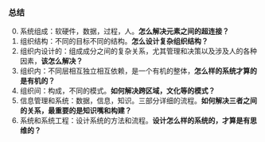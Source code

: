 ### 总结
0. 系统组成：软硬件，数据，过程，人。**怎么解决元素之间的超连接？**
1. 组织结构：不同的目标不同的结构。**怎么设计复杂组织结构？**
2. 组织内设计的：组成成分之间的复杂关系，尤其管理和决策以及涉及人的各种因素，**该怎么解决？**
3. 组织内：不同层相互独立相互依赖，是一个有机的整体，**怎么样的系统才算的是有机的？**
4. 组织间：构成，不同的模式。**如何解决跨区域，文化等的模式？**
5. 信息管理和系统：数据，信息，知识。三部分详细的流程。**如何解决三者之间的关系，最重要的是知识嘴和构建？**
6. 系统和系统工程：设计系统的方法和流程。**设计怎么样的系统的，才算是有思维的？**